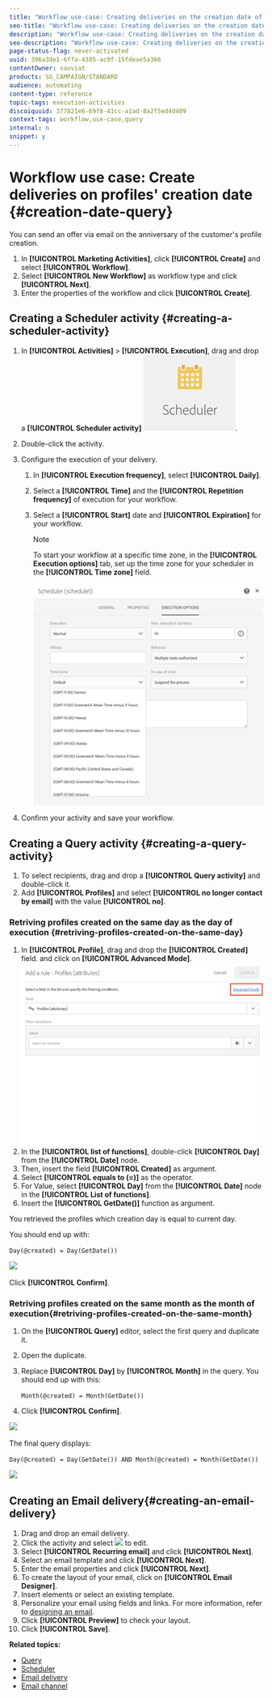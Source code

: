 ```yaml
---
title: "Workflow use-case: Creating deliveries on the creation date of the profile"
seo-title: "Workflow use-case: Creating deliveries on the creation date of the profile"
description: "Workflow use-case: Creating deliveries on the creation date of the profile"
seo-description: "Workflow use-case: Creating deliveries on the creation date of the profile"
page-status-flag: never-activated
uuid: 396a3de1-6ffa-4385-ac9f-15fdeae5a366
contentOwner: sauviat
products: SG_CAMPAIGN/STANDARD
audience: automating
content-type: reference
topic-tags: execution-activities 
discoiquuid: 377821e6-69f8-41cc-a1ad-8a2f5ed4d409
context-tags: workflow,use-case,query
internal: n
snippet: y
---
```


# Workflow use case: Create deliveries on profiles' creation date {#creation-date-query}

You can send an offer via email on the anniversary of the customer's profile creation.

1. In **[!UICONTROL Marketing Activities]**, click **[!UICONTROL Create]** and select **[!UICONTROL Workflow]**.
1. Select **[!UICONTROL New Workflow]** as workflow type and click **[!UICONTROL Next]**.
1. Enter the properties of the workflow and click **[!UICONTROL Create]**.

## Creating a Scheduler activity {#creating-a-scheduler-activity}

1. In **[!UICONTROL Activities]** > **[!UICONTROL Execution]**, drag and drop a **[!UICONTROL Scheduler activity]** ![](assets/scheduler_icon.png).
1. Double-click the activity.
1. Configure the execution of your delivery.
	1. In **[!UICONTROL Execution frequency]**, select **[!UICONTROL Daily]**.
	1. Select a **[!UICONTROL Time]** and the **[!UICONTROL Repetition frequency]** of execution for your workflow.
	1. Select a **[!UICONTROL Start]** date and **[!UICONTROL Expiration]** for your workflow.

		>[!NOTE]
		>
		>To start your workflow at a specific time zone, in the **[!UICONTROL Execution options]** tab, set up the time zone for your scheduler in the **[!UICONTROL Time zone]** field.

		![](assets/time_zone.png)

1. Confirm your activity and save your workflow.

## Creating a Query activity {#creating-a-query-activity}

1. To select recipients, drag and drop a **[!UICONTROL Query activity]** and double-click it.
1. Add **[!UICONTROL Profiles]** and select **[!UICONTROL no longer contact by email]** with the value **[!UICONTROL no]**.

### Retriving profiles created on the same day as the day of execution {#retriving-profiles-created-on-the-same-day}

1. In **[!UICONTROL Profile]**, drag and drop the **[!UICONTROL Created]** field. and click on **[!UICONTROL Advanced Mode]**.
![](assets/advanced_mode.png)
1. In the **[!UICONTROL list of functions]**, double-click **[!UICONTROL Day]** from the **[!UICONTROL Date]** node.
1. Then, insert the field **[!UICONTROL Created]** as argument.
1. Select **[!UICONTROL equals to (=)]** as the operator.
1. For Value, select **[!UICONTROL Day]** from the **[!UICONTROL Date]** node in the **[!UICONTROL List of functions]**.
1. Insert the **[!UICONTROL GetDate()]** function as argument.

You retrieved the profiles which creation day is equal to current day.

You should end up with:

```Day(@created) = Day(GetDate())```

![](assets/day_creation_query.png)

 Click **[!UICONTROL Confirm]**.

### Retriving profiles created on the same month as the month of execution{#retriving-profiles-created-on-the-same-month}

1. On the **[!UICONTROL Query]** editor, select the first query and duplicate it. 
1. Open the duplicate.
1. Replace **[!UICONTROL Day]** by **[!UICONTROL Month]** in the query.
	You should end up with this:  

	``` Month(@created) = Month(GetDate()) ```

1. Click **[!UICONTROL Confirm]**.

![](assets/month_rule.png)

The final query displays:

```Day(@created) = Day(GetDate()) AND Month(@created) = Month(GetDate())```

![](assets/expression_editor_1.png)

## Creating an Email delivery{#creating-an-email-delivery}

1. Drag and drop an email delivery.
1. Click the activity and select ![](assets/edit_darkgrey-24px.png) to edit.
1. Select **[!UICONTROL Recurring email]** and click **[!UICONTROL Next]**.
1. Select an email template and click **[!UICONTROL Next]**.
1. Enter the email properties and click **[!UICONTROL Next]**.
1. To create the layout of your email, click on **[!UICONTROL Email Designer]**.
1. Insert elements or select an existing template.
1. Personalize your email using fields and links.
For more information, refer to [designing an email](../../designing/using/about-email-content-design.md#designing-an-email-content-from-scratch).
1. Click **[!UICONTROL Preview]** to check your layout.
1. Click **[!UICONTROL Save]**.

**Related topics:**

* [Query](../../automating/using/query.md)
* [Scheduler](../../automating/using/scheduler.md)
* [Email delivery](../../automating/using/email-delivery.md)
* [Email channel](../../channels/using/creating-an-email.md)
